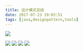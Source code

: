 ```yaml
---
title: 设计模式总结
date: 2017-07-23 19:03:51
tags: [java,designpattern,tools]
---
```


![](http://odzl05jxx.bkt.clouddn.com/509bdb071f9e7040823049e3db56e7c1.jpeg)

<!--more-->

![](http://odzl05jxx.bkt.clouddn.com/e73669d80265feff2adcb227b7113f2d.jpg)
![](http://odzl05jxx.bkt.clouddn.com/4b52d8db2e9d86b95c730af1db127a81.jpg)
![](http://odzl05jxx.bkt.clouddn.com/77a5260f0e038392414105c5bf8fdecc.jpg)
![](http://odzl05jxx.bkt.clouddn.com/01f691dea62d22e138481a353fbb6228.jpg)
